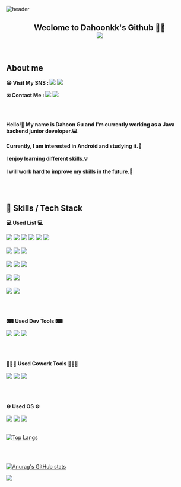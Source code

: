 ![header](https://capsule-render.vercel.app/api?type=waving&color=timeGradient&height=200&section=header&text=Dahoonkk's%20Github&fontSize=50)
## <p align="center"> <b>Weclome to Dahoonkk's Github 👋👋</b></br><a href="https://hits.seeyoufarm.com"><img src="https://hits.seeyoufarm.com/api/count/incr/badge.svg?url=https%3A%2F%2Fgithub.com%2FDahoonkk&count_bg=%234192AA&title_bg=%2348646E&icon=&icon_color=%23E7E7E7&title=Hits&edge_flat=false"/></a></p>
</br>

## About me
<b>😀 Visit My SNS  :  </b>
<a href="https://dahoonkk.tistory.com/" target="_blank"><img src="https://img.shields.io/badge/BLOG-000000?style=flat&logo=Tistory&LogoColor=White"/></a>
<a href="https://www.instagram.com/dahoonkk/" target="_blank"><img src="https://img.shields.io/badge/Dahoonkk-E4405F?style=flat&logo=instagram&LogoColor=White"/></a>

<b>✉ Contact Me  :  </b>
<a><img src="https://img.shields.io/badge/iamkdh1@naver.com-03C75A?style=flat&logo=Naver&logoColor=white"/></a>
<a><img src="https://img.shields.io/badge/dhgu@traxon.co.kr-D14836?style=flat&logo=Gmail&logoColor=white"/></a>

</br>
</br>

<b> Hello!👋 My name is Dahoon Gu and I'm currently working as a Java backend junior developer.💻 </b>
</br>
</br>
<b> Currently, I am interested in Android and studying it.📱 </b>
</br>
</br>
<b> I enjoy learning different skills.💡 </b>
</br>
</br>
<b> I will work hard to improve my skills in the future.💪 </b>

</br>
</br>



## 💪 Skills / Tech Stack
<b>💻 Used List 💻</b>
</br>
</br>
<img src="https://img.shields.io/badge/JAVA-CC6600?style=flat&logo=JAVA&logoColor=white"/></a>
<img src="https://img.shields.io/badge/JavaScript-F7DF1E?style=flat&logo=javascript&logoColor=white"/></a>
<img src="https://img.shields.io/badge/HTML5-E34F26?style=flat&logo=HTML5&logoColor=white"/></a>
<img src="https://img.shields.io/badge/Python-3776AB?style=flat&logo=python&logoColor=white"/></a>
<img src="https://img.shields.io/badge/Kotlin-7F52FF?style=flat&logo=Kotlin&logoColor=white"/></a>
<img src="https://img.shields.io/badge/Android-3DDC84?style=flat&logo=Android&logoColor=white"/></a>
<br></br>
<img src="https://img.shields.io/badge/Oracle-F80000?style=flat&logo=Oracle&logoColor=white"/></a>
<img src="https://img.shields.io/badge/MySQL-4479A1?style=flat&logo=MySQL&logoColor=white"/></a>
<img src="https://img.shields.io/badge/MariaDB-003545?style=flat&logo=MariaDB&logoColor=white"/></a>
<br></br>
<img src="https://img.shields.io/badge/Firebase-FFCA28?style=flat&logo=Firebase&logoColor=white"/></a>
<img src="https://img.shields.io/badge/Spring Boot-6DB33F?style=flat&logo=springboot&logoColor=white"/></a>
<img src="https://img.shields.io/badge/Flask-000000?style=flat&logo=Flask&logoColor=white"/></a>
<br></br>
<img src="https://img.shields.io/badge/PyTorch-EE4C2C?style=flat&logo=PyTorch&logoColor=white"/></a>
<img src="https://img.shields.io/badge/OpenCV-5C3EE8?style=flat&logo=OpenCV&logoColor=white"/></a>
<br></br>
<img src="https://img.shields.io/badge/Arduino-00979D?style=flat&logo=Arduino&logoColor=white"/></a>
<img src="https://img.shields.io/badge/Raspberry Pi-A22846?style=flat&logo=raspberrypi&logoColor=white"/></a>

</br>
</br>

<b>⌨ Used Dev Tools ⌨</b>
</br>
</br>
<img src="https://img.shields.io/badge/Eclipse IDE-2C2255?style=flat&logo=eclipseide&logoColor=white"/></a>
<img src="https://img.shields.io/badge/Intellij IDEA-000000?style=flat&logo=intellijidea&logoColor=white"/></a>
<img src="https://img.shields.io/badge/Visual Studio Code-007ACC?style=flat&logo=visualstudiocode&logoColor=white"/></a>

</br>
</br>

<b>👨‍👧‍👦 Used Cowork Tools 👨‍👧‍👦</b>
</br>
</br>
<img src="https://img.shields.io/badge/Github-181717?style=flat&logo=Github&logoColor=white"/></a>
<img src="https://img.shields.io/badge/Notion-000000?style=flat&logo=notion&logoColor=white"/></a>
<img src="https://img.shields.io/badge/Slack-4A154B?style=flat&logo=slack&logoColor=white"/></a>

</br>
</br>

<b>⚙ Used OS ⚙</b>
</br>
</br>
<img src="https://img.shields.io/badge/Windows-0078D6?style=flat&logo=windows&logoColor=white"/></a>
<img src="https://img.shields.io/badge/MacOS-000000?style=flat&logo=MacOS&logoColor=white"/></a>
<img src="https://img.shields.io/badge/Linux-FCC624?style=flat&logo=Linux&logoColor=white"/></a>
</br>
</br>

[![Top Langs](https://github-readme-stats.vercel.app/api/top-langs/?username=Dahoonkk&layout=compact&theme=github_dark)](https://github.com/anuraghazra/github-readme-stats)

</br>
</br>

[![Anurag's GitHub stats](https://github-readme-stats.vercel.app/api?username=Dahoonkk&count_private=true&show_icons=true&theme=github_dark)](https://github.com/anuraghazra/github-readme-stats)

![](./profile-3d-contrib/profile-green-animate.svg)

<!-- [![Solved.ac Profile](http://mazassumnida.wtf/api/generate_badge?boj=iamkdh1)](https://solved.ac/iamkdh1)<br/> -->

<!-- [![trophy](https://github-profile-trophy.vercel.app/?username=Dahoonkk)](https://github.com/ryo-ma/github-profile-trophy) -->
